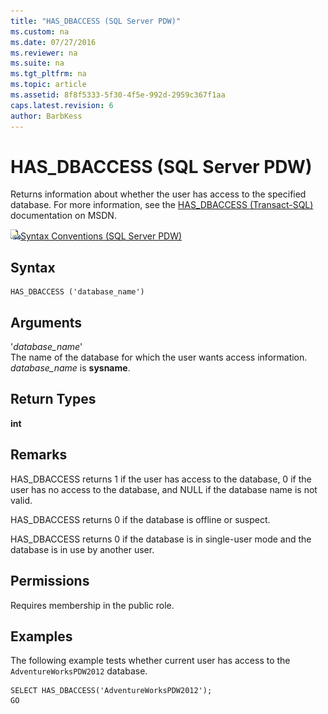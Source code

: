 ```yaml
---
title: "HAS_DBACCESS (SQL Server PDW)"
ms.custom: na
ms.date: 07/27/2016
ms.reviewer: na
ms.suite: na
ms.tgt_pltfrm: na
ms.topic: article
ms.assetid: 8f8f5333-5f30-4f5e-992d-2959c367f1aa
caps.latest.revision: 6
author: BarbKess
---
```

# HAS_DBACCESS (SQL Server PDW)
Returns information about whether the user has access to the specified database. For more information, see the [HAS_DBACCESS (Transact-SQL)](http://msdn.microsoft.com/en-us/library/ms187718.aspx) documentation on MSDN.  
  
![Topic link icon](../sqlpdw/media/Topic_Link.gif "Topic_Link")[Syntax Conventions &#40;SQL Server PDW&#41;](../sqlpdw/syntax-conventions-sql-server-pdw.md)  
  
## Syntax  
  
```  
HAS_DBACCESS ('database_name')  
```  
  
## Arguments  
'*database_name*'  
The name of the database for which the user wants access information. *database_name* is **sysname**.  
  
## Return Types  
**int**  
  
## Remarks  
HAS_DBACCESS returns 1 if the user has access to the database, 0 if the user has no access to the database, and NULL if the database name is not valid.  
  
HAS_DBACCESS returns 0 if the database is offline or suspect.  
  
HAS_DBACCESS returns 0 if the database is in single-user mode and the database is in use by another user.  
  
## Permissions  
Requires membership in the public role.  
  
## Examples  
The following example tests whether current user has access to the `AdventureWorksPDW2012` database.  
  
```  
SELECT HAS_DBACCESS('AdventureWorksPDW2012');  
GO  
```  
  
